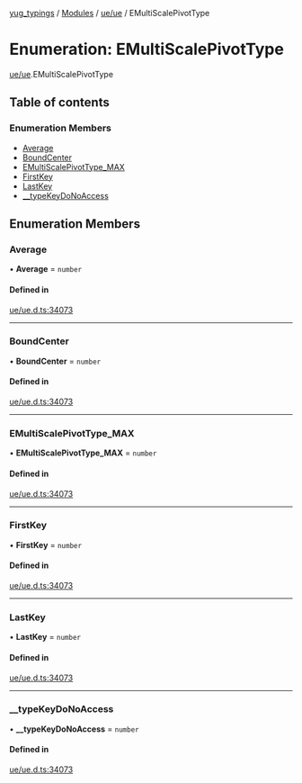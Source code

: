 [yug_typings](../README.md) / [Modules](../modules.md) / [ue/ue](../modules/ue_ue.md) / EMultiScalePivotType

# Enumeration: EMultiScalePivotType

[ue/ue](../modules/ue_ue.md).EMultiScalePivotType

## Table of contents

### Enumeration Members

- [Average](ue_ue.EMultiScalePivotType.md#average)
- [BoundCenter](ue_ue.EMultiScalePivotType.md#boundcenter)
- [EMultiScalePivotType\_MAX](ue_ue.EMultiScalePivotType.md#emultiscalepivottype_max)
- [FirstKey](ue_ue.EMultiScalePivotType.md#firstkey)
- [LastKey](ue_ue.EMultiScalePivotType.md#lastkey)
- [\_\_typeKeyDoNoAccess](ue_ue.EMultiScalePivotType.md#__typekeydonoaccess)

## Enumeration Members

### Average

• **Average** = `number`

#### Defined in

[ue/ue.d.ts:34073](https://github.com/YugMetaverse/yug_typings/blob/b7d9b19/ue/ue.d.ts#L34073)

___

### BoundCenter

• **BoundCenter** = `number`

#### Defined in

[ue/ue.d.ts:34073](https://github.com/YugMetaverse/yug_typings/blob/b7d9b19/ue/ue.d.ts#L34073)

___

### EMultiScalePivotType\_MAX

• **EMultiScalePivotType\_MAX** = `number`

#### Defined in

[ue/ue.d.ts:34073](https://github.com/YugMetaverse/yug_typings/blob/b7d9b19/ue/ue.d.ts#L34073)

___

### FirstKey

• **FirstKey** = `number`

#### Defined in

[ue/ue.d.ts:34073](https://github.com/YugMetaverse/yug_typings/blob/b7d9b19/ue/ue.d.ts#L34073)

___

### LastKey

• **LastKey** = `number`

#### Defined in

[ue/ue.d.ts:34073](https://github.com/YugMetaverse/yug_typings/blob/b7d9b19/ue/ue.d.ts#L34073)

___

### \_\_typeKeyDoNoAccess

• **\_\_typeKeyDoNoAccess** = `number`

#### Defined in

[ue/ue.d.ts:34073](https://github.com/YugMetaverse/yug_typings/blob/b7d9b19/ue/ue.d.ts#L34073)
